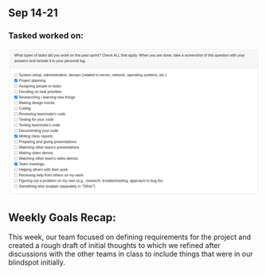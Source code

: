 ## Sep 14-21

### Tasked worked on:
![Svens Tasks for W1](./imagesForSvenLogs/week_1_log_ss.png)

## Weekly Goals Recap:

This week, our team focused on defining requirements for the project and created a rough draft of initial thoughts to which we refined after discussions with the other teams in class to include things that were in our blindspot initially.
